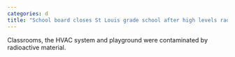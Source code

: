 ```yaml
---
categories: d
title: "School board closes St Louis grade school after high levels radioactive waste found in building"
---
```

Classrooms, the HVAC system and playground were contaminated by radioactive material.
